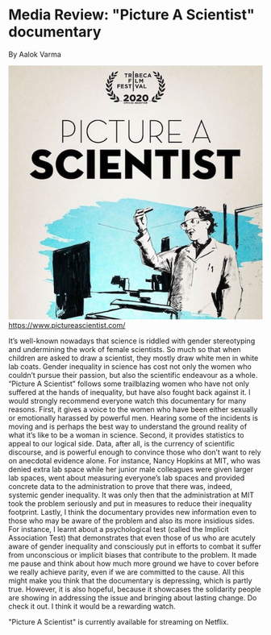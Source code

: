 # Media Review: "Picture A Scientist" documentary

By Aalok Varma

![Poster for Picure a Scientist](images/picture-a-scientist02-1623430515095.jpg)
https://www.pictureascientist.com/

It’s well-known nowadays that science is riddled with gender stereotyping and undermining the work of female scientists. So much so that when children are asked to draw a scientist, they mostly draw white men in white lab coats. Gender inequality in science has cost not only the women who couldn’t pursue their passion, but also the scientific endeavour as a whole. “Picture A Scientist” follows some trailblazing women who have not only suffered at the hands of inequality, but have also fought back against it.
I would strongly recommend everyone watch this documentary for many reasons. First, it gives a voice to the women who have been either sexually or emotionally harassed by powerful men. Hearing some of the incidents is moving and is perhaps the best way to understand the ground reality of what it’s like to be a woman in science. Second, it provides statistics to appeal to our logical side. Data, after all, is the currency of scientific discourse, and is powerful enough to convince those who don’t want to rely on anecdotal evidence alone. For instance, Nancy Hopkins at MIT, who was denied extra lab space while her junior male colleagues were given larger lab spaces, went about measuring everyone’s lab spaces and provided concrete data to the administration to prove that there was, indeed, systemic gender inequality. It was only then that the administration at MIT took the problem seriously and put in measures to reduce their inequality footprint.
Lastly, I think the documentary provides new information even to those who may be aware of the problem and also its more insidious sides. For instance, I learnt about a psychological test (called the Implicit Association Test) that demonstrates that even those of us who are acutely aware of gender inequality and consciously put in efforts to combat it suffer from unconscious or implicit biases that contribute to the problem. It made me pause and think about how much more ground we have to cover before we really achieve parity, even if we are committed to the cause.
All this might make you think that the documentary is depressing, which is partly true. However, it is also hopeful, because it showcases the solidarity people are showing in addressing the issue and bringing about lasting change. Do check it out. I think it would be a rewarding watch.

"Picture A Scientist" is currently available for streaming on Netflix.

